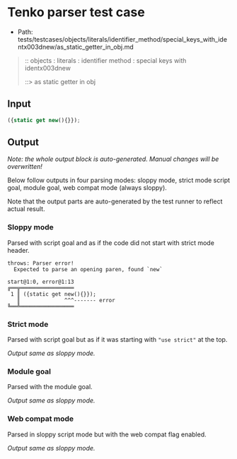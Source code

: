 # Tenko parser test case

- Path: tests/testcases/objects/literals/identifier_method/special_keys_with_identx003dnew/as_static_getter_in_obj.md

> :: objects : literals : identifier method : special keys with identx003dnew
>
> ::> as static getter in obj

## Input

`````js
({static get new(){}});
`````

## Output

_Note: the whole output block is auto-generated. Manual changes will be overwritten!_

Below follow outputs in four parsing modes: sloppy mode, strict mode script goal, module goal, web compat mode (always sloppy).

Note that the output parts are auto-generated by the test runner to reflect actual result.

### Sloppy mode

Parsed with script goal and as if the code did not start with strict mode header.

`````
throws: Parser error!
  Expected to parse an opening paren, found `new`

start@1:0, error@1:13
╔══╦═════════════════
 1 ║ ({static get new(){}});
   ║              ^^^------- error
╚══╩═════════════════

`````

### Strict mode

Parsed with script goal but as if it was starting with `"use strict"` at the top.

_Output same as sloppy mode._

### Module goal

Parsed with the module goal.

_Output same as sloppy mode._

### Web compat mode

Parsed in sloppy script mode but with the web compat flag enabled.

_Output same as sloppy mode._
